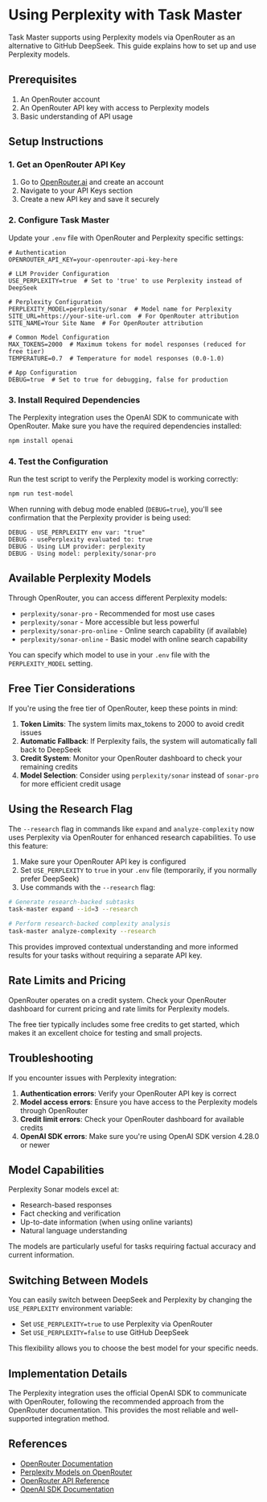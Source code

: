 # Using Perplexity with Task Master

Task Master supports using Perplexity models via OpenRouter as an alternative to GitHub DeepSeek. This guide explains how to set up and use Perplexity models.

## Prerequisites

1. An OpenRouter account
2. An OpenRouter API key with access to Perplexity models
3. Basic understanding of API usage

## Setup Instructions

### 1. Get an OpenRouter API Key

1. Go to [OpenRouter.ai](https://openrouter.ai) and create an account
2. Navigate to your API Keys section
3. Create a new API key and save it securely

### 2. Configure Task Master

Update your `.env` file with OpenRouter and Perplexity specific settings:

```
# Authentication
OPENROUTER_API_KEY=your-openrouter-api-key-here

# LLM Provider Configuration
USE_PERPLEXITY=true  # Set to 'true' to use Perplexity instead of DeepSeek

# Perplexity Configuration
PERPLEXITY_MODEL=perplexity/sonar  # Model name for Perplexity
SITE_URL=https://your-site-url.com  # For OpenRouter attribution
SITE_NAME=Your Site Name  # For OpenRouter attribution

# Common Model Configuration
MAX_TOKENS=2000  # Maximum tokens for model responses (reduced for free tier)
TEMPERATURE=0.7  # Temperature for model responses (0.0-1.0)

# App Configuration
DEBUG=true  # Set to true for debugging, false for production
```

### 3. Install Required Dependencies

The Perplexity integration uses the OpenAI SDK to communicate with OpenRouter. Make sure you have the required dependencies installed:

```bash
npm install openai
```

### 4. Test the Configuration

Run the test script to verify the Perplexity model is working correctly:

```bash
npm run test-model
```

When running with debug mode enabled (`DEBUG=true`), you'll see confirmation that the Perplexity provider is being used:

```
DEBUG - USE_PERPLEXITY env var: "true"
DEBUG - usePerplexity evaluated to: true
DEBUG - Using LLM provider: perplexity
DEBUG - Using model: perplexity/sonar-pro
```

## Available Perplexity Models

Through OpenRouter, you can access different Perplexity models:

- `perplexity/sonar-pro` - Recommended for most use cases
- `perplexity/sonar` - More accessible but less powerful
- `perplexity/sonar-pro-online` - Online search capability (if available)
- `perplexity/sonar-online` - Basic model with online search capability

You can specify which model to use in your `.env` file with the `PERPLEXITY_MODEL` setting.

## Free Tier Considerations

If you're using the free tier of OpenRouter, keep these points in mind:

1. **Token Limits**: The system limits max_tokens to 2000 to avoid credit issues
2. **Automatic Fallback**: If Perplexity fails, the system will automatically fall back to DeepSeek
3. **Credit System**: Monitor your OpenRouter dashboard to check your remaining credits
4. **Model Selection**: Consider using `perplexity/sonar` instead of `sonar-pro` for more efficient credit usage

## Using the Research Flag

The `--research` flag in commands like `expand` and `analyze-complexity` now uses Perplexity via OpenRouter for enhanced research capabilities. To use this feature:

1. Make sure your OpenRouter API key is configured
2. Set `USE_PERPLEXITY` to `true` in your `.env` file (temporarily, if you normally prefer DeepSeek)
3. Use commands with the `--research` flag:

```bash
# Generate research-backed subtasks
task-master expand --id=3 --research

# Perform research-backed complexity analysis
task-master analyze-complexity --research
```

This provides improved contextual understanding and more informed results for your tasks without requiring a separate API key.

## Rate Limits and Pricing

OpenRouter operates on a credit system. Check your OpenRouter dashboard for current pricing and rate limits for Perplexity models.

The free tier typically includes some free credits to get started, which makes it an excellent choice for testing and small projects.

## Troubleshooting

If you encounter issues with Perplexity integration:

1. **Authentication errors**: Verify your OpenRouter API key is correct
2. **Model access errors**: Ensure you have access to the Perplexity models through OpenRouter
3. **Credit limit errors**: Check your OpenRouter dashboard for available credits
4. **OpenAI SDK errors**: Make sure you're using OpenAI SDK version 4.28.0 or newer

## Model Capabilities

Perplexity Sonar models excel at:

- Research-based responses
- Fact checking and verification
- Up-to-date information (when using online variants)
- Natural language understanding

The models are particularly useful for tasks requiring factual accuracy and current information.

## Switching Between Models

You can easily switch between DeepSeek and Perplexity by changing the `USE_PERPLEXITY` environment variable:

- Set `USE_PERPLEXITY=true` to use Perplexity via OpenRouter
- Set `USE_PERPLEXITY=false` to use GitHub DeepSeek

This flexibility allows you to choose the best model for your specific needs.

## Implementation Details

The Perplexity integration uses the official OpenAI SDK to communicate with OpenRouter, following the recommended approach from the OpenRouter documentation. This provides the most reliable and well-supported integration method.

## References

- [OpenRouter Documentation](https://openrouter.ai/docs)
- [Perplexity Models on OpenRouter](https://openrouter.ai/docs#models)
- [OpenRouter API Reference](https://openrouter.ai/docs/api-reference)
- [OpenAI SDK Documentation](https://github.com/openai/openai-node) 